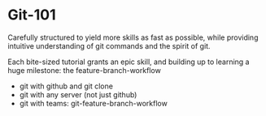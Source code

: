 Git-101
=======

Carefully structured to yield more skills as fast as possible, while providing intuitive understanding of git commands and the spirit of git.

Each bite-sized tutorial grants an epic skill, and building up to 
learning a huge milestone: the feature-branch-workflow


  * git with github and git clone
  * git with any server (not just github)
  * git with teams: git-feature-branch-workflow
